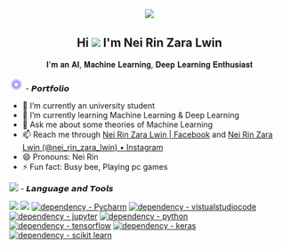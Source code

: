 <div align="center"><img width="auto" height="220px" src="https://ouch-cdn2.icons8.com/BspfrbRwYEUcdvjtFw6e-7RCiGlMGP_24gkRM5IGJFQ/rs:fit:952:912/czM6Ly9pY29uczgu/b3VjaC1wcm9kLmFz/c2V0cy9wbmcvMTI3/LzQxODFmMTUwLTBh/YjQtNDEwMi04YTA2/LWQwYmViNjVkYmFh/OC5wbmc.png" /></div>

<h2 align="center">Hi <img src="https://raw.githubusercontent.com/MartinHeinz/MartinHeinz/master/wave.gif" width="25px"> I'm Nei Rin Zara Lwin</h2>
<p align="center">𝐈'𝐦 𝐚𝐧 𝐀𝐈, 𝐌𝐚𝐜𝐡𝐢𝐧𝐞 𝐋𝐞𝐚𝐫𝐧𝐢𝐧𝐠, 𝐃𝐞𝐞𝐩 𝐋𝐞𝐚𝐫𝐧𝐢𝐧𝐠 𝐄𝐧𝐭𝐡𝐮𝐬𝐢𝐚𝐬𝐭</p>


<img src="img/ripplegif.gif" width="25"/> - 𝙋𝙤𝙧𝙩𝙛𝙤𝙡𝙞𝙤

- 🔭 I’m currently an university student
- 🌱 I’m currently learning Machine Learning & Deep Learning
- 💬 Ask me about some theories of Machine Learning
- 📫 Reach me through [Nei Rin Zara Lwin | Facebook](https://www.facebook.com/lwinneirinzara) and [Nei Rin Zara Lwin (@nei_rin_zara_lwin) • Instagram](https://www.instagram.com/nei_rin_zara_lwin/)
- 😄 Pronouns: Nei Rin 
- ⚡ Fun fact: Busy bee, Playing pc games


<img width = "20px" height= "auto" src="https://ouch-cdn2.icons8.com/y5TGRN6bfnL3QWb_el8p1A78IgFpXdzavXsT-wPv5VY/rs:fit:845:912/czM6Ly9pY29uczgu/b3VjaC1wcm9kLmFz/c2V0cy9wbmcvNDgx/LzhhNGIyZGM1LThi/NDgtNDViZS04MjE3/LWNhYmY3MzYzMWMy/Ny5wbmc.png"> - 𝙇𝙖𝙣𝙜𝙪𝙖𝙜𝙚 𝙖𝙣𝙙 𝙏𝙤𝙤𝙡𝙨

<p align="left"> 
    <a href = 'https://pytorch.org'><img src = 'https://img.shields.io/badge/-Pytorch-white?style=for-the-badge&logo=pytorch'></img></a>
    <a href = 'https://www.anaconda.com/'><img src = 'https://img.shields.io/badge/-Anaconda-white?style=for-the-badge&logo=anaconda'></img></a>
    <a href="https://www.npmjs.com/package/Pycharm"><img src="https://img.shields.io/badge/Pycharm-white?style=for-the-badge&logo=Pycharm&logoColor=black" alt="dependency - Pycharm"></a>
    <a href="https://code.visualstudio.com/"><img src="https://img.shields.io/badge/vscode-white?style=for-the-badge&logo=visualstudiocode&logoColor=blue" alt="dependency - vistualstudiocode" alt="Package - virtualstudiocode"></a>
    <a href="https://jupyter.org/"><img src="https://img.shields.io/badge/jupyter-white?style=for-the-badge&logo=jupyter&logoColor=default" alt="dependency - jupyter" alt="Package - jupyter"></a>
    <a href="https://www.python.org/"><img src="https://img.shields.io/badge/python-white?style=for-the-badge&logo=python&logoColor=default" alt="dependency - python" alt="Package - python"></a>
    <a href="https://www.tensorflow.org/"><img src="https://img.shields.io/badge/tensorflow-white?style=for-the-badge&logo=tensorflow&logoColor=default" alt="dependency - tensorflow" alt="Package - tensorflow"></a>
    <a href="https://keras.io/"><img src="https://img.shields.io/badge/keras-white?style=for-the-badge&logo=keras&logoColor=red" alt="dependency - keras" alt="Package - keras"></a>
    <a href="https://scikit-learn.org/stable/"><img src="https://img.shields.io/badge/scikit learn-white?style=for-the-badge&logo=scikit learn&logoColor=red" alt="dependency - scikit learn" alt="Package - scikit learn"></a>
</p>
